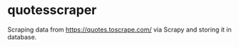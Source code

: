 # quotesscraper
Scraping data from https://quotes.toscrape.com/ via Scrapy and storing it in database.
